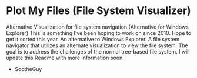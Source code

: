 # Plot My Files (File System Visualizer)
Alternative Visualization for file system navigation (Alternative for Windows Explorer)
This is something I've been hoping to work on since 2010. Hope to get it sorted this year.
An alternative to Windows Explorer. A file system navigator that utilizes an alternate visualization to view the file system.
The goal is to address the challenges of the normal tree-based file system. I will update this Readme with more information
soon.

- SootheGuy
